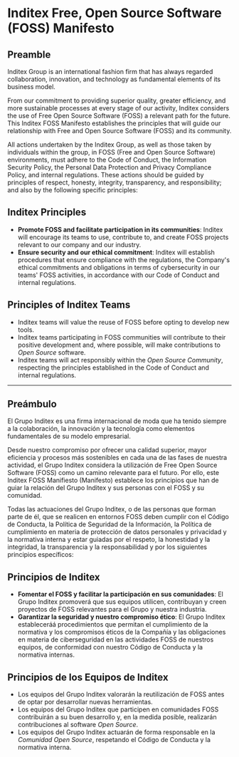 <!--
SPDX-FileCopyrightText: 2024 Industria de Diseño Textil S.A. INDITEX

SPDX-License-Identifier: CC-BY-SA-4.0
-->

# Inditex Free, Open Source Software (FOSS) Manifesto

## Preamble

Inditex Group is an international fashion firm that has always regarded collaboration, innovation, and technology as fundamental elements of its business model.

From our commitment to providing superior quality, greater efficiency, and more sustainable processes at every stage of our activity, Inditex considers the use of Free Open Source Software (FOSS) a relevant path for the future. This Inditex FOSS Manifesto establishes the principles that will guide our  relationship with Free and Open Source Software (FOSS) and its community.

All actions undertaken by the Inditex Group, as well as those taken by individuals within the group, in FOSS (Free and Open Source Software) environments, must adhere to the Code of Conduct, the Information Security Policy, the Personal Data Protection and Privacy Compliance Policy, and internal regulations. These actions should be guided by principles of respect, honesty, integrity, transparency, and responsibility; and also by the following specific principles:

## Inditex Principles

* **Promote FOSS and facilitate participation in its communities**: Inditex will encourage its teams to use, contribute to, and create FOSS projects relevant to our company and our industry.
* **Ensure security and our ethical commitment**: Inditex will establish procedures that ensure compliance with the regulations, the Company's ethical commitments and obligations in terms of cybersecurity in our teams' FOSS activities, in accordance with our Code of Conduct and internal regulations.

## Principles of Inditex Teams

* Inditex teams will value the reuse of FOSS before opting to develop new tools.
* Inditex teams participating in FOSS communities will contribute to their positive development and, where possible, will make contributions to *Open Source* software.
* Inditex teams will act responsibly within the *Open Source Community*, respecting the principles established in the Code of Conduct and internal regulations.

---

## Preámbulo

El Grupo Inditex es una firma internacional de moda que ha tenido siempre a la colaboración, la innovación y la tecnología como elementos fundamentales de su modelo empresarial.  

Desde nuestro compromiso por ofrecer una calidad superior, mayor eficiencia y procesos más sostenibles en cada una de las fases de nuestra actividad, el Grupo Inditex considera la utilización de Free Open Source Software (FOSS) como un camino relevante para el futuro. Por ello, este Inditex FOSS Manifiesto (Manifesto) establece los principios que han de guiar la relación del Grupo Inditex y sus personas con el FOSS y su comunidad.  

Todas las actuaciones del Grupo Inditex, o de las personas que forman parte de él, que se realicen en entornos FOSS deben cumplir con el Código de Conducta, la Política de Seguridad de la Información, la Política de cumplimiento en materia de protección de datos personales y privacidad y la normativa interna y estar guiadas por el respeto, la honestidad y la integridad, la transparencia y la responsabilidad y por los siguientes principios específicos:

## Principios de Inditex

* **Fomentar el FOSS y facilitar la participación en sus comunidades**: El Grupo Inditex promoverá que sus equipos utilicen, contribuyan y creen proyectos de FOSS relevantes para el Grupo y nuestra industria.
* **Garantizar la seguridad y nuestro compromiso ético**: El Grupo Inditex estableceráá procedimientos que permitan el cumplimiento de la normativa y los compromisos éticos de la Compañía y las obligaciones en materia de ciberseguridad en las actividades FOSS de nuestros equipos, de conformidad con nuestro Código de Conducta y la normativa internas.

## Principios de los Equipos de Inditex

* Los equipos del Grupo Inditex valorarán la reutilización de FOSS antes de optar por desarrollar nuevas herramientas.
* Los equipos del Grupo Inditex que participen en comunidades FOSS contribuirán a su buen desarrollo y, en la medida posible, realizarán contribuciones al software *Open Source*.
* Los equipos del Grupo Inditex actuarán de forma responsable en la *Comunidad Open Source*, respetando el Código de Conducta y la normativa interna.
